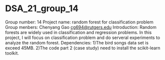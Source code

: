 # DSA_21_group_14
Group number: 14
Project name: random forest for classification problem
Group menbers: Chenyang Gao cg694@rutgers.edu
Introduction: Random forests are widely used in classification and regression problems. In this project, I will focus on classification problem and do serveral experiments to analyze the random forest.
Dependencies: 1)The bird songs data set is exceed 45MB. 2)The code part 2 (case study) need to install the scikit-learn toolkit.
